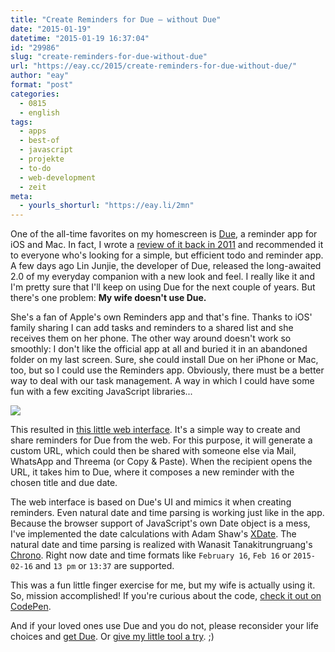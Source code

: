 ```yaml
---
title: "Create Reminders for Due – without Due"
date: "2015-01-19"
datetime: "2015-01-19 16:37:04"
id: "29986"
slug: "create-reminders-for-due-without-due"
url: "https://eay.cc/2015/create-reminders-for-due-without-due/"
author: "eay"
format: "post"
categories:
  - 0815
  - english
tags:
  - apps
  - best-of
  - javascript
  - projekte
  - to-do
  - web-development
  - zeit
meta:
  - yourls_shorturl: "https://eay.li/2mn"
---
```


One of the all-time favorites on my homescreen is [Due](http://www.dueapp.com/), a reminder app for iOS and Mac. In fact, I wrote a [review of it back in 2011](//eay.cc/2011/to-do-or-not-to-do-oder-ein-loblied-auf-due/) and recommended it to everyone who's looking for a simple, but efficient todo and reminder app. A few days ago Lin Junjie, the developer of Due, released the long-awaited 2.0 of my everyday companion with a new look and feel. I really like it and I'm pretty sure that I'll keep on using Due for the next couple of years. But there's one problem: **My wife doesn't use Due.**

She's a fan of Apple's own Reminders app and that's fine. Thanks to iOS' family sharing I can add tasks and reminders to a shared list and she receives them on her phone. The other way around doesn't work so smoothly: I don't like the official app at all and buried it in an abandoned folder on my last screen. Sure, she could install Due on her iPhone or Mac, too, but so I could use the Reminders app. Obviously, there must be a better way to deal with our task management. A way in which I could have some fun with a few exciting JavaScript libraries...

[![](https://eay.cc/uploads/2015/due-reminder.png)](http://stefangrund.de/projekte/due/)

This resulted in [this little web interface](http://stefangrund.de/projekte/due/). It's a simple way to create and share reminders for Due from the web. For this purpose, it will generate a custom URL, which could then be shared with someone else via Mail, WhatsApp and Threema (or Copy & Paste). When the recipient opens the URL, it takes him to Due, where it composes a new reminder with the chosen title and due date.

The web interface is based on Due's UI and mimics it when creating reminders. Even natural date and time parsing is working just like in the app. Because the browser support of JavaScript's own Date object is a mess, I've implemented the date calculations with Adam Shaw's [XDate](http://arshaw.com/xdate/). The natural date and time parsing is realized with Wanasit Tanakitrungruang's [Chrono](https://github.com/wanasit/chrono). Right now date and time formats like `February 16`, `Feb 16` or `2015-02-16` and `13 pm` or `13:37` are supported.

This was a fun little finger exercise for me, but my wife is actually using it. So, mission accomplished! If you're curious about the code, [check it out on CodePen](http://codepen.io/eay/pen/ByRjyv).

And if your loved ones use Due and you do not, please reconsider your life choices and [get Due](https://eay.li/due). Or [give my little tool a try](http://stefangrund.de/projekte/due/). ;)

